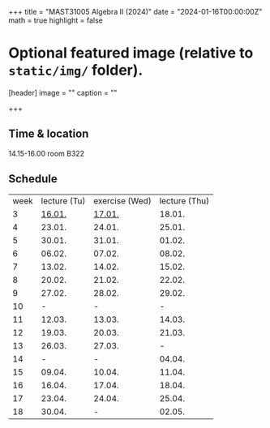 +++
title = "MAST31005 Algebra II (2024)"
date = "2024-01-16T00:00:00Z"
math = true
highlight = false

# Optional featured image (relative to `static/img/` folder).
[header]
image = ""
caption = ""

+++
## Time & location
14.15-16.00 room B322

## Schedule
<table>
<tr><td>week</td><td>lecture (Tu)</td><td>exercise (Wed)</td><td>lecture (Thu)</td></tr>
<tr><td>3</td>
<td><a href="lecture01.pdf">16.01.</a></td>
<td><a href="exercise_0.pdf">17.01.</a></td>
<td>18.01.</td>
</tr>
<tr><td>4</td>
<td>23.01.</td>
<td>24.01.</td>
<td>25.01.</td>
</tr>
<tr><td>5</td>
<td>30.01.</td>
<td>31.01.</td>
<td>01.02.</td>
</tr>
<tr><td>6</td>
<td>06.02.</td>
<td>07.02.</td>
<td>08.02.</td>
</tr>
<tr><td>7</td>
<td>13.02.</td>
<td>14.02.</td>
<td>15.02.</td>
</tr>
<tr><td>8</td>
<td>20.02.</td>
<td>21.02.</td>
<td>22.02.</td>
</tr>
<tr><td>9</td>
<td>27.02.</td>
<td>28.02.</td>
<td>29.02.</td>
</tr>
<tr><td>10</td>
<td>-</td>
<td>-</td>
<td>-</td>
</tr>
<tr><td>11</td>
<td>12.03.</td>
<td>13.03.</td>
<td>14.03.</td>
</tr>
<tr><td>12</td>
<td>19.03.</td>
<td>20.03.</td>
<td>21.03.</td>
</tr>
<tr><td>13</td>
<td>26.03.</td>
<td>27.03.</td>
<td>-</td>
</tr>
<tr><td>14</td>
<td>-</td>
<td>-</td>
<td>04.04.</td>
<tr><td>15</td>
<td>09.04.</td>
<td>10.04.</td>
<td>11.04.</td>
</tr>
<tr><td>16</td>
<td>16.04.</td>
<td>17.04.</td>
<td>18.04.</td>
</tr>
<tr><td>17</td>
<td>23.04.</td>
<td>24.04.</td>
<td>25.04.</td>
</tr>
<tr><td>18</td>
<td>30.04.</td>
<td>-</td>
<td>02.05.</td>
</tr>
</table>
